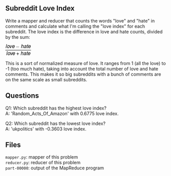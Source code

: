 ## Subreddit Love Index
Write a mapper and reducer that counts the words "love" and "hate" in comments and calculate what I'm calling the "love index" for each subreddit. The love index is the difference in love and hate counts, divided by the sum:

![](./love_index.PNG)

This is a sort of normalized measure of love. It ranges from 1 (all the love) to -1 (too much hate), taking into account the total number of love and hate comments. This makes it so big subreddits with a bunch of comments are on the same scale as small subreddits.

## Questions
Q1: Which subreddit has the highest love index?  
A: 'Random_Acts_Of_Amazon' with 0.6775 love index.

Q2: Which subreddit has the lowest love index?  
A: 'ukpolitics' with -0.3603 love index.

## Files
`mapper.py`: mapper of this problem  
`reducer.py`: reducer of this problem  
`part-00000`: output of the MapReduce program
